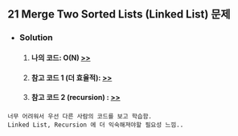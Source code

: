 ## 21 Merge Two Sorted Lists (Linked List) 문제

- ### Solution
  1. #### 나의 코드: O(N) [>>](solution.js)
  2. #### 참고 코드 1 (더 효율적): [>>](ref.js)
  3. #### 참고 코드 2 (recursion) : [>>](ref_recursion.js)

```
너무 어려워서 우선 다른 사람의 코드를 보고 학습함.
Linked List, Recursion 에 더 익숙해져야할 필요성 느낌..
```

